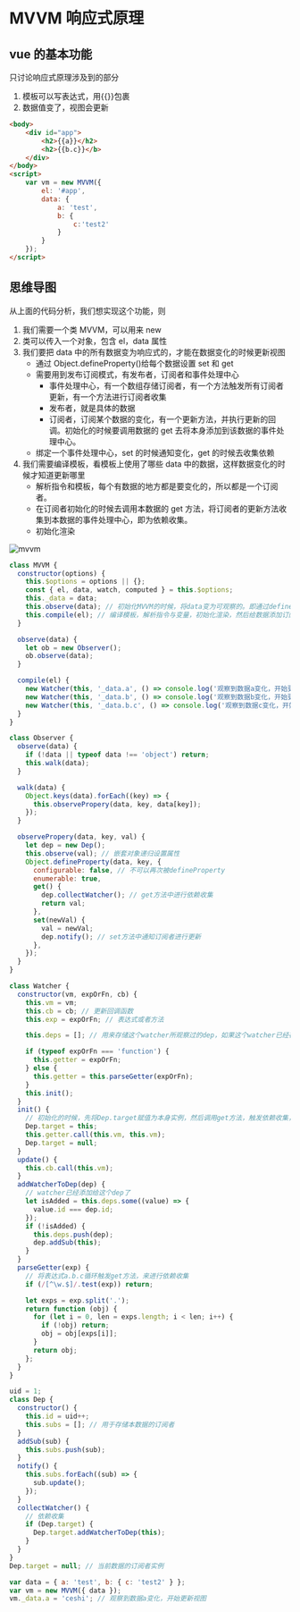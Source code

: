 # MVVM 响应式原理

## vue 的基本功能

只讨论响应式原理涉及到的部分

1. 模板可以写表达式，用{{}}包裹
2. 数据值变了，视图会更新

```html
<body>
    <div id="app">
        <h2>{{a}}</h2>
        <h2>{{b.c}}</b>
    </div>
</body>
<script>
    var vm = new MVVM({
        el: '#app',
        data: {
            a: 'test',
            b: {
                c:'test2'
            }
        }
    });
</script>
```

## 思维导图

从上面的代码分析，我们想实现这个功能，则

1. 我们需要一个类 MVVM，可以用来 new
2. 类可以传入一个对象，包含 el，data 属性
3. 我们要把 data 中的所有数据变为响应式的，才能在数据变化的时候更新视图
   - 通过 Object.defineProperty()给每个数据设置 set 和 get
   - 需要用到发布订阅模式，有发布者，订阅者和事件处理中心
     - 事件处理中心，有一个数组存储订阅者，有一个方法触发所有订阅者更新，有一个方法进行订阅者收集
     - 发布者，就是具体的数据
     - 订阅者，订阅某个数据的变化，有一个更新方法，并执行更新的回调。初始化的时候要调用数据的 get 去将本身添加到该数据的事件处理中心。
   - 绑定一个事件处理中心，set 的时候通知变化，get 的时候去收集依赖
4. 我们需要编译模板，看模板上使用了哪些 data 中的数据，这样数据变化的时候才知道更新哪里
   - 解析指令和模板，每个有数据的地方都是要变化的，所以都是一个订阅者。
   - 在订阅者初始化的时候去调用本数据的 get 方法，将订阅者的更新方法收集到本数据的事件处理中心，即为依赖收集。
   - 初始化渲染

![mvvm](https://cdn.lishuxue.site/blog/image/Vue/mvvm.png)

```js
class MVVM {
  constructor(options) {
    this.$options = options || {};
    const { el, data, watch, computed } = this.$options;
    this._data = data;
    this.observe(data); // 初始化MVVM的时候，将data变为可观察的。即通过defineProperty定义每个数据的set get
    this.compile(el); // 编译模板，解析指令与变量，初始化渲染，然后给数据添加订阅者(观察者)与更新之后的回调。
  }

  observe(data) {
    let ob = new Observer();
    ob.observe(data);
  }

  compile(el) {
    new Watcher(this, '_data.a', () => console.log('观察到数据a变化，开始更新视图'));
    new Watcher(this, '_data.b', () => console.log('观察到数据b变化，开始更新视图'));
    new Watcher(this, '_data.b.c', () => console.log('观察到数据c变化，开始更新视图'));
  }
}

class Observer {
  observe(data) {
    if (!data || typeof data !== 'object') return;
    this.walk(data);
  }

  walk(data) {
    Object.keys(data).forEach((key) => {
      this.observePropery(data, key, data[key]);
    });
  }

  observePropery(data, key, val) {
    let dep = new Dep();
    this.observe(val); // 嵌套对象递归设置属性
    Object.defineProperty(data, key, {
      configurable: false, // 不可以再次被defineProperty
      enumerable: true,
      get() {
        dep.collectWatcher(); // get方法中进行依赖收集
        return val;
      },
      set(newVal) {
        val = newVal;
        dep.notify(); // set方法中通知订阅者进行更新
      },
    });
  }
}

class Watcher {
  constructor(vm, expOrFn, cb) {
    this.vm = vm;
    this.cb = cb; // 更新回调函数
    this.exp = expOrFn; // 表达式或者方法

    this.deps = []; // 用来存储这个watcher所观察过的dep，如果这个watcher已经存在于某个dep中，就不需要重新把这个watcher加到dep上

    if (typeof expOrFn === 'function') {
      this.getter = expOrFn;
    } else {
      this.getter = this.parseGetter(expOrFn);
    }
    this.init();
  }
  init() {
    // 初始化的时候，先将Dep.target赋值为本身实例，然后调用get方法，触发依赖收集，将本身实例添加到事件中心的订阅者数组中。
    Dep.target = this;
    this.getter.call(this.vm, this.vm);
    Dep.target = null;
  }
  update() {
    this.cb.call(this.vm);
  }
  addWatcherToDep(dep) {
    // watcher已经添加给这个dep了
    let isAdded = this.deps.some((value) => {
      value.id === dep.id;
    });
    if (!isAdded) {
      this.deps.push(dep);
      dep.addSub(this);
    }
  }
  parseGetter(exp) {
    // 将表达式a.b.c循环触发get方法，来进行依赖收集
    if (/[^\w.$]/.test(exp)) return;

    let exps = exp.split('.');
    return function (obj) {
      for (let i = 0, len = exps.length; i < len; i++) {
        if (!obj) return;
        obj = obj[exps[i]];
      }
      return obj;
    };
  }
}

uid = 1;
class Dep {
  constructor() {
    this.id = uid++;
    this.subs = []; // 用于存储本数据的订阅者
  }
  addSub(sub) {
    this.subs.push(sub);
  }
  notify() {
    this.subs.forEach((sub) => {
      sub.update();
    });
  }
  collectWatcher() {
    // 依赖收集
    if (Dep.target) {
      Dep.target.addWatcherToDep(this);
    }
  }
}
Dep.target = null; // 当前数据的订阅者实例

var data = { a: 'test', b: { c: 'test2' } };
var vm = new MVVM({ data });
vm._data.a = 'ceshi'; // 观察到数据a变化，开始更新视图
```
